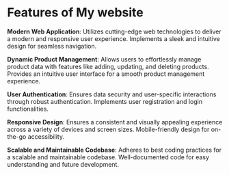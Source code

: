 # Features of My website

**Modern Web Application**: Utilizes cutting-edge web technologies to deliver a modern and responsive user experience. Implements a sleek and intuitive design for seamless navigation.

**Dynamic Product Management**: Allows users to effortlessly manage product data with features like adding, updating, and deleting products. Provides an intuitive user interface for a smooth product management experience.

**User Authentication**: Ensures data security and user-specific interactions through robust authentication. Implements user registration and login functionalities.

**Responsive Design**: Ensures a consistent and visually appealing experience across a variety of devices and screen sizes. Mobile-friendly design for on-the-go accessibility.

**Scalable and Maintainable Codebase**: Adheres to best coding practices for a scalable and maintainable codebase. Well-documented code for easy understanding and future development.
